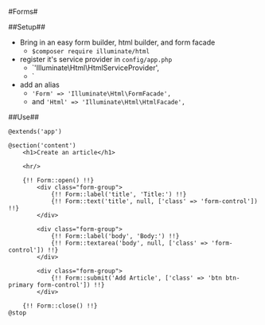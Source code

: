 #Forms#


##Setup##
- Bring in an easy form builder, html builder, and form facade
	- `$composer require illuminate/html`
- register it's service provider in `config/app.php`
	- `'Illuminate\Html\HtmlServiceProvider', 
	- `
- add an alias
	- `'Form' => 'Illuminate\Html\FormFacade',` 
	- and `'Html' => 'Illuminate\Html\HtmlFacade',` 

##Use##

```
@extends('app')

@section('content')
    <h1>Create an article</h1>

    <hr/>

    {!! Form::open() !!}
        <div class="form-group">
            {!! Form::label('title', 'Title:') !!}
            {!! Form::text('title', null, ['class' => 'form-control']) !!}
        </div>

        <div class="form-group">
            {!! Form::label('body', 'Body:') !!}
            {!! Form::textarea('body', null, ['class' => 'form-control']) !!}
        </div>

        <div class="form-group">
            {!! Form::submit('Add Article', ['class' => 'btn btn-primary form-control']) !!}
        </div>

    {!! Form::close() !!}
@stop
```
